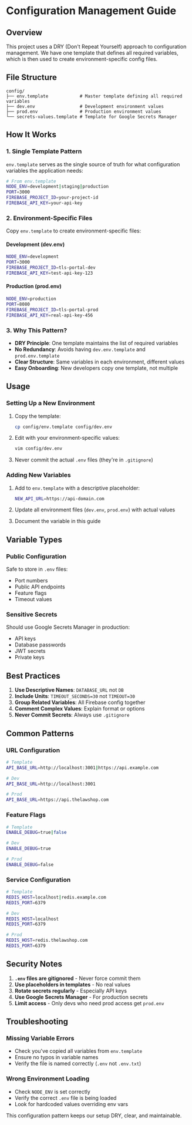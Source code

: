 # Configuration Management Guide

## Overview

This project uses a DRY (Don't Repeat Yourself) approach to configuration management. We have one template that defines all required variables, which is then used to create environment-specific config files.

## File Structure

```
config/
├── env.template            # Master template defining all required variables
├── dev.env                 # Development environment values
├── prod.env                # Production environment values
└── secrets-values.template # Template for Google Secrets Manager
```

## How It Works

### 1. Single Template Pattern

`env.template` serves as the single source of truth for what configuration variables the application needs:

```bash
# From env.template
NODE_ENV=development|staging|production
PORT=3000
FIREBASE_PROJECT_ID=your-project-id
FIREBASE_API_KEY=your-api-key
```

### 2. Environment-Specific Files

Copy `env.template` to create environment-specific files:

#### Development (dev.env)
```bash
NODE_ENV=development
PORT=3000
FIREBASE_PROJECT_ID=tls-portal-dev
FIREBASE_API_KEY=test-api-key-123
```

#### Production (prod.env)
```bash
NODE_ENV=production
PORT=8080
FIREBASE_PROJECT_ID=tls-portal-prod
FIREBASE_API_KEY=real-api-key-456
```

### 3. Why This Pattern?

- **DRY Principle**: One template maintains the list of required variables
- **No Redundancy**: Avoids having `dev.env.template` and `prod.env.template`
- **Clear Structure**: Same variables in each environment, different values
- **Easy Onboarding**: New developers copy one template, not multiple

## Usage

### Setting Up a New Environment

1. Copy the template:
   ```bash
   cp config/env.template config/dev.env
   ```

2. Edit with your environment-specific values:
   ```bash
   vim config/dev.env
   ```

3. Never commit the actual `.env` files (they're in `.gitignore`)

### Adding New Variables

1. Add to `env.template` with a descriptive placeholder:
   ```bash
   NEW_API_URL=https://api-domain.com
   ```

2. Update all environment files (`dev.env`, `prod.env`) with actual values

3. Document the variable in this guide

## Variable Types

### Public Configuration
Safe to store in `.env` files:
- Port numbers
- Public API endpoints
- Feature flags
- Timeout values

### Sensitive Secrets
Should use Google Secrets Manager in production:
- API keys
- Database passwords
- JWT secrets
- Private keys

## Best Practices

1. **Use Descriptive Names**: `DATABASE_URL` not `DB`
2. **Include Units**: `TIMEOUT_SECONDS=30` not `TIMEOUT=30`
3. **Group Related Variables**: All Firebase config together
4. **Comment Complex Values**: Explain format or options
5. **Never Commit Secrets**: Always use `.gitignore`

## Common Patterns

### URL Configuration
```bash
# Template
API_BASE_URL=http://localhost:3001|https://api.example.com

# Dev
API_BASE_URL=http://localhost:3001

# Prod
API_BASE_URL=https://api.thelawshop.com
```

### Feature Flags
```bash
# Template
ENABLE_DEBUG=true|false

# Dev
ENABLE_DEBUG=true

# Prod
ENABLE_DEBUG=false
```

### Service Configuration
```bash
# Template
REDIS_HOST=localhost|redis.example.com
REDIS_PORT=6379

# Dev
REDIS_HOST=localhost
REDIS_PORT=6379

# Prod
REDIS_HOST=redis.thelawshop.com
REDIS_PORT=6379
```

## Security Notes

1. **`.env` files are gitignored** - Never force commit them
2. **Use placeholders in templates** - No real values
3. **Rotate secrets regularly** - Especially API keys
4. **Use Google Secrets Manager** - For production secrets
5. **Limit access** - Only devs who need prod access get `prod.env`

## Troubleshooting

### Missing Variable Errors
- Check you've copied all variables from `env.template`
- Ensure no typos in variable names
- Verify the file is named correctly (`.env` not `.env.txt`)

### Wrong Environment Loading
- Check `NODE_ENV` is set correctly
- Verify the correct `.env` file is being loaded
- Look for hardcoded values overriding env vars

This configuration pattern keeps our setup DRY, clear, and maintainable.